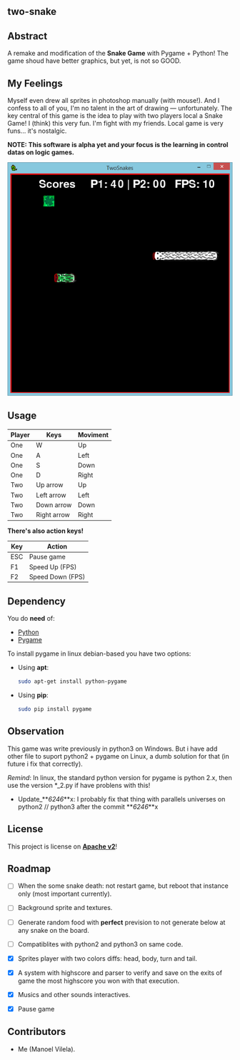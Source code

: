 ## __two-snake__

## Abstract

A remake and modification of the __Snake Game__ with Pygame + Python! The game shoud have better graphics, but yet, is not so GOOD. 

## My Feelings

Myself even drew all sprites in photoshop manually (with mouse!). And I confess to all of you, I'm no talent in the art of drawing — unfortunately. The key central of this game is the idea to play with two players local a Snake Game! I (think) this very fun. I'm fight with my friends. Local game is very funs... it's nostalgic.

**NOTE: This software is alpha yet and your focus is the learning in control datas on logic games.**

![Game Image](pysnake-two.png)

## Usage

Player |     Keys    | Moviment 
------ | ----------- | --------
One    |      W      |    Up
One    |      A      |   Left
One    |      S      |   Down
One    |      D      |   Right
Two    |  Up arrow   |    Up
Two    |  Left arrow |   Left
Two    |  Down arrow |   Down
Two    |  Right arrow|   Right


__There's also action keys!__

 Key  |      Action       |
------| ----------------  |
 ESC  |  Pause game       |
 F1   |  Speed Up (FPS)   |
 F2   |  Speed Down (FPS) |



## Dependency

You do **need** of:
  * [Python](https://www.python.org/)
  * [Pygame](http://www.pygame.org/download.shtml)

To install pygame in linux debian-based you have two options:

  * Using **apt**:
    ```bash
    sudo apt-get install python-pygame
    ```
 
  * Using **pip**:
    ```bash
    sudo pip install pygame
    ```
      
     
## Observation

This game was write previously in python3 on Windows. But i have add other file to suport python2 + pygame on Linux, a dumb solution for that (in future i fix that correctly).


*Remind*: In linux, the standard python version for pygame is python 2.x, then use the version *_2.py if have problens with this! 

  * Update_**_6246_**x: I probably fix that thing with parallels universes on python2 // python3 after the commit **_6246_**x


## License

This project is license on __[Apache v2](http://www.apache.org/licenses/LICENSE-2.0.html)__!

## Roadmap 
  - [ ] When the some snake death: not restart game, but reboot that instance only (most important currently).
  - [ ] Background sprite and textures.
  - [ ] Generate random food with __perfect__ prevision to not generate below at any snake on the board.
  - [ ] Compatiblites with python2 and python3 on same code.
  - [X] Sprites player with two colors diffs: head, body, turn and tail.
  - [X] A system with highscore and parser to verify and save on the exits of game the most highscore you won with that execution.
  - [x] Musics and other sounds interactives.
  - [X] Pause game


## Contributors
 * Me (Manoel Vilela).


